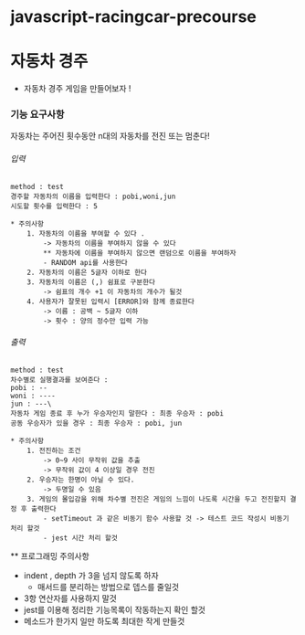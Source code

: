 # javascript-racingcar-precourse

# 자동차 경주

- 자동차 경주 게임을 만들어보자 !

### 기능 요구사항

자동차는 주어진 횟수동안 n대의 자동차를 전진 또는 멈춘다!

###### 입력

```
method : test
경주할 자동차의 이름을 입력한다 : pobi,woni,jun
시도할 횟수를 입력한다 : 5
```

```
* 주의사항
    1. 자동차의 이름을 부여할 수 있다 .
        -> 자동차의 이름을 부여하지 않을 수 있다
        ** 자동차에 이름을 부여하지 않으면 랜덤으로 이름을 부여하자
        - RANDOM api를 사용한다
    2. 자동차의 이름은 5글자 이하로 한다
    3. 자동차의 이름은 (,) 쉼표로 구분한다
        -> 쉼표의 개수 +1 이 자동차의 개수가 될것
    4. 사용자가 잘못된 입력시 [ERROR]와 함께 종료한다
        -> 이름 : 공백 ~ 5글자 이하
        -> 횟수 : 양의 정수만 입력 가능
```

###### 출력

```
method : test
차수별로 실행결과를 보여준다 :
pobi : --
woni : ----
jun : ---\
자동차 게임 종료 후 누가 우승자인지 말한다 : 최종 우승자 : pobi
공동 우승자가 있을 경우 : 최종 우승자 : pobi, jun
```

```
* 주의사항
    1. 전진하는 조건
        -> 0~9 사이 무작위 값을 추출
        -> 무작위 값이 4 이상일 경우 전진
    2. 우승자는 한명이 아닐 수 있다.
        -> 두명일 수 있음
    3. 게임의 몰입감을 위해 차수별 전진은 게임의 느낌이 나도록 시간을 두고 전진할지 결정 후 출력한다
        - setTimeout 과 같은 비동기 함수 사용할 것 -> 테스트 코드 작성시 비동기 처리 할것
        - jest 시간 처리 할것
```

\*\* 프로그래밍 주의사항

- indent , depth 가 3을 넘지 않도록 하자
  - 매서드를 분리하는 방법으로 뎁스를 줄일것
- 3항 연산자를 사용하지 말것
- jest를 이용해 정리한 기능목록이 작동하는지 확인 할것
- 메소드가 한가지 일만 하도록 최대한 작게 만들것
